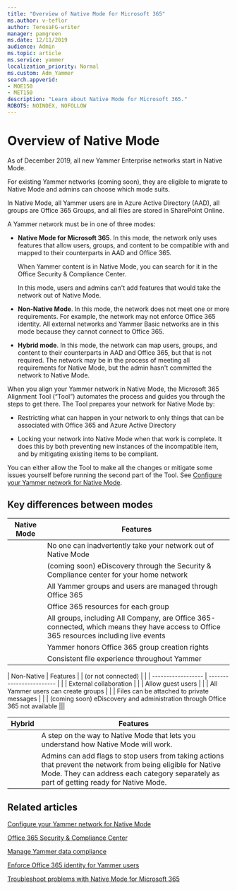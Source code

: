 ```yaml
---
title: "Overview of Native Mode for Microsoft 365"
ms.author: v-teflor
author: TeresaFG-writer
manager: pamgreen
ms.date: 12/11/2019
audience: Admin
ms.topic: article
ms.service: yammer
localization_priority: Normal
ms.custom: Adm_Yammer
search.appverid: 
- MOE150
- MET150
description: "Learn about Native Mode for Microsoft 365."
ROBOTS: NOINDEX, NOFOLLOW
---
```


# Overview of Native Mode

As of December 2019, all new Yammer Enterprise networks start in Native Mode.

For existing Yammer networks (coming soon), they are eligible to migrate to Native Mode and admins can choose which mode suits.

In Native Mode, all Yammer users are in Azure Active Directory (AAD), all groups are Office 365 Groups, and all files are stored in SharePoint Online.

A Yammer network must be in one of three modes:

- **Native Mode for Microsoft 365**. In this mode, the network only uses features that allow users, groups, and content to be compatible with and mapped to their counterparts in AAD and Office 365.

  When Yammer content is in Native Mode, you can search for it in the Office Security & Compliance Center.
  
  In this mode, users and admins can't add features that would take the network out of Native Mode.

- **Non-Native Mode**. In this mode, the network does not meet one or more requirements. For example, the network may not enforce Office 365 identity. All external networks and Yammer Basic networks are in this mode because they cannot connect to Office 365.

- **Hybrid mode**. In this mode, the network can map users, groups, and content to their counterparts in AAD and Office 365, but that is not required. The network may be in the process of meeting all requirements for Native Mode, but the admin hasn't committed the network to Native Mode.

When you align your Yammer network in Native Mode, the Microsoft 365 Alignment Tool (“Tool”) automates the process and guides you through the steps to get there. The Tool prepares your network for Native Mode by:

- Restricting what can happen in your network to only things that can be associated with Office 365 and Azure Active Directory

- Locking your network into Native Mode when that work is complete. It does this by both preventing new instances of the incompatible item, and by mitigating existing items to be compliant.

 You can either allow the Tool to make all the changes or mitigate some issues yourself before running the second part of the Tool. See [Configure your Yammer network for Native Mode](native-mode.md).

## Key differences between modes

| Native Mode | Features                      |
| ----------- | ----------------------------- |
|             | No one can inadvertently take your network out of Native Mode |
|             | (coming soon) eDiscovery through the Security & Compliance center for your home network |
|             | All Yammer groups and users are managed through Office 365 |
|             | Office 365 resources for each group |
|             | All groups, including All Company, are Office 365-connected, which means they have access to Office 365 resources including live events |
|             | Yammer honors Office 365 group creation rights |
|             | Consistent file experience throughout Yammer |

| Non-Native         | Features                 |
| (or not connected) |                          |
| ------------------ | ------------------------ |
|                    | External collaboration   |
|                    | Allow guest users        |
|                    | All Yammer users can create groups |
|                    | Files can be attached to private messages |
|                    | (coming soon) eDiscovery and administration through Office 365 not available |||

| Hybrid | Features                      |
| ------ | ----------------------------- |
|        | A step on the way to Native Mode that lets you understand how Native Mode will work.|
|        | Admins can add flags to stop users from taking actions that prevent the network from being eligible for Native Mode. They can address each category separately as part of getting ready for Native Mode.|||

## Related articles

[Configure your Yammer network for Native Mode](native-mode.md)

[Office 365 Security & Compliance Center](https://go.microsoft.com/fwlink/?linkid=2111321)

[Manage Yammer data compliance](../manage-security-and-compliance/manage-data-compliance.md)

[Enforce Office 365 identity for Yammer users](enforce-office-365-identity.md)

[Troubleshoot problems with Native Mode for Microsoft 365](../troubleshoot-problems/troubleshoot-native-mode.md)
